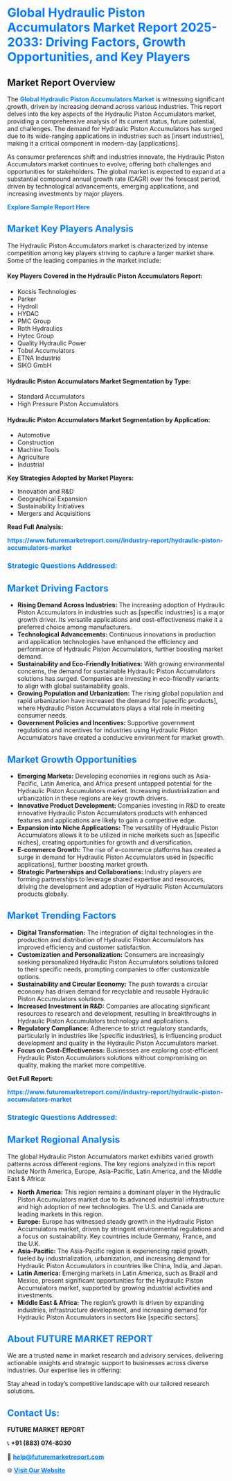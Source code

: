 <h1 style="color: #007BFF;">Global Hydraulic Piston Accumulators Market Report 2025-2033: Driving Factors, Growth Opportunities, and Key Players</h1>

<section id="overview">
<h2>Market Report Overview</h2>
<p>The <a href="https://www.futuremarketreport.com//industry-report/hydraulic-piston-accumulators-market" style="color: #007BFF; text-decoration: none;"><strong>Global Hydraulic Piston Accumulators Market</strong></a> is witnessing significant growth, driven by increasing demand across various industries. This report delves into the key aspects of the Hydraulic Piston Accumulators market, providing a comprehensive analysis of its current status, future potential, and challenges. The demand for Hydraulic Piston Accumulators has surged due to its wide-ranging applications in industries such as [insert industries], making it a critical component in modern-day [applications].</p>
<p>As consumer preferences shift and industries innovate, the Hydraulic Piston Accumulators market continues to evolve, offering both challenges and opportunities for stakeholders. The global market is expected to expand at a substantial compound annual growth rate (CAGR) over the forecast period, driven by technological advancements, emerging applications, and increasing investments by major players.</p>
</section>

<section id="overview">
<p><a href="https://www.futuremarketreport.com//request-sample/reportId=91685" style="color: #007BFF; text-decoration: none;"><strong>Explore Sample Report Here</strong></a></p>
</section>

<section id="key-players">
<h2 style="color: #007BFF;">Market Key Players Analysis</h2>
<p>The Hydraulic Piston Accumulators market is characterized by intense competition among key players striving to capture a larger market share. Some of the leading companies in the market include:</p>
<h4>Key Players Covered in the Hydraulic Piston Accumulators Report:</h4>
<ul><li>Kocsis Technologies</li><li>Parker</li><li>Hydroll</li><li>HYDAC</li><li>PMC Group</li><li>Roth Hydraulics</li><li>Hytec Group</li><li>Quality Hydraulic Power</li><li>Tobul Accumulators</li><li>ETNA Industrie</li><li>SIKO GmbH</li></ul>
<h4>Hydraulic Piston Accumulators Market Segmentation by Type:</h4>
<ul><li>Standard Accumulators</li><li>High Pressure Piston Accumulators</li></ul>

<h4>Hydraulic Piston Accumulators Market Segmentation by Application:</h4>
<ul><li>Automotive</li><li>Construction</li><li>Machine Tools</li><li>Agriculture</li><li>Industrial</li></ul>
<p><strong>Key Strategies Adopted by Market Players:</strong></p>
<ul>
<li>Innovation and R&D</li>
<li>Geographical Expansion</li>
<li>Sustainability Initiatives</li>
<li>Mergers and Acquisitions</li>
</ul>
</section>

<section>
<p><strong>Read Full Analysis: </strong></p><a href="https://www.futuremarketreport.com//industry-report/hydraulic-piston-accumulators-market" style="color: #007BFF; text-decoration: none;"><strong>https://www.futuremarketreport.com//industry-report/hydraulic-piston-accumulators-market</strong></a>
<h3 style="color: #007BFF;">Strategic Questions Addressed:</h3>
</section>

<section id="driving-factors">
<h2 style="color: #007BFF;">Market Driving Factors</h2>
<ul>
<li><strong>Rising Demand Across Industries:</strong> The increasing adoption of Hydraulic Piston Accumulators in industries such as [specific industries] is a major growth driver. Its versatile applications and cost-effectiveness make it a preferred choice among manufacturers.</li>
<li><strong>Technological Advancements:</strong> Continuous innovations in production and application technologies have enhanced the efficiency and performance of Hydraulic Piston Accumulators, further boosting market demand.</li>
<li><strong>Sustainability and Eco-Friendly Initiatives:</strong> With growing environmental concerns, the demand for sustainable Hydraulic Piston Accumulators solutions has surged. Companies are investing in eco-friendly variants to align with global sustainability goals.</li>
<li><strong>Growing Population and Urbanization:</strong> The rising global population and rapid urbanization have increased the demand for [specific products], where Hydraulic Piston Accumulators plays a vital role in meeting consumer needs.</li>
<li><strong>Government Policies and Incentives:</strong> Supportive government regulations and incentives for industries using Hydraulic Piston Accumulators have created a conducive environment for market growth.</li>
</ul>
</section>

<section id="growth-opportunities">
<h2 style="color: #007BFF;">Market Growth Opportunities</h2>
<ul>
<li><strong>Emerging Markets:</strong> Developing economies in regions such as Asia-Pacific, Latin America, and Africa present untapped potential for the Hydraulic Piston Accumulators market. Increasing industrialization and urbanization in these regions are key growth drivers.</li>
<li><strong>Innovative Product Development:</strong> Companies investing in R&D to create innovative Hydraulic Piston Accumulators products with enhanced features and applications are likely to gain a competitive edge.</li>
<li><strong>Expansion into Niche Applications:</strong> The versatility of Hydraulic Piston Accumulators allows it to be utilized in niche markets such as [specific niches], creating opportunities for growth and diversification.</li>
<li><strong>E-commerce Growth:</strong> The rise of e-commerce platforms has created a surge in demand for Hydraulic Piston Accumulators used in [specific applications], further boosting market growth.</li>
<li><strong>Strategic Partnerships and Collaborations:</strong> Industry players are forming partnerships to leverage shared expertise and resources, driving the development and adoption of Hydraulic Piston Accumulators products globally.</li>
</ul>
</section>

<section id="trending-factors">
<h2 style="color: #007BFF;">Market Trending Factors</h2>
<ul>
<li><strong>Digital Transformation:</strong> The integration of digital technologies in the production and distribution of Hydraulic Piston Accumulators has improved efficiency and customer satisfaction.</li>
<li><strong>Customization and Personalization:</strong> Consumers are increasingly seeking personalized Hydraulic Piston Accumulators solutions tailored to their specific needs, prompting companies to offer customizable options.</li>
<li><strong>Sustainability and Circular Economy:</strong> The push towards a circular economy has driven demand for recyclable and reusable Hydraulic Piston Accumulators solutions.</li>
<li><strong>Increased Investment in R&D:</strong> Companies are allocating significant resources to research and development, resulting in breakthroughs in Hydraulic Piston Accumulators technology and applications.</li>
<li><strong>Regulatory Compliance:</strong> Adherence to strict regulatory standards, particularly in industries like [specific industries], is influencing product development and quality in the Hydraulic Piston Accumulators market.</li>
<li><strong>Focus on Cost-Effectiveness:</strong> Businesses are exploring cost-efficient Hydraulic Piston Accumulators solutions without compromising on quality, making the market more competitive.</li>
</ul>
</section>

<section>
<p><strong>Get Full Report: </strong></p><a href="https://www.futuremarketreport.com//industry-report/hydraulic-piston-accumulators-market" style="color: #007BFF; text-decoration: none;"><strong>https://www.futuremarketreport.com//industry-report/hydraulic-piston-accumulators-market</strong></a>
<h3 style="color: #007BFF;">Strategic Questions Addressed:</h3>
</section>


<section id="regional-analysis">
<h2 style="color: #007BFF;">Market Regional Analysis</h2>
<p>The global Hydraulic Piston Accumulators market exhibits varied growth patterns across different regions. The key regions analyzed in this report include North America, Europe, Asia-Pacific, Latin America, and the Middle East & Africa:</p>
<ul>
<li><strong>North America:</strong> This region remains a dominant player in the Hydraulic Piston Accumulators market due to its advanced industrial infrastructure and high adoption of new technologies. The U.S. and Canada are leading markets in this region.</li>
<li><strong>Europe:</strong> Europe has witnessed steady growth in the Hydraulic Piston Accumulators market, driven by stringent environmental regulations and a focus on sustainability. Key countries include Germany, France, and the U.K.</li>
<li><strong>Asia-Pacific:</strong> The Asia-Pacific region is experiencing rapid growth, fueled by industrialization, urbanization, and increasing demand for Hydraulic Piston Accumulators in countries like China, India, and Japan.</li>
<li><strong>Latin America:</strong> Emerging markets in Latin America, such as Brazil and Mexico, present significant opportunities for the Hydraulic Piston Accumulators market, supported by growing industrial activities and investments.</li>
<li><strong>Middle East & Africa:</strong> The region’s growth is driven by expanding industries, infrastructure development, and increasing demand for Hydraulic Piston Accumulators in sectors like [specific sectors].</li>
</ul>
</section>

<footer>
<h2 style="color: #007BFF;">About FUTURE MARKET REPORT</h2>
<p>We are a trusted name in market research and advisory services, delivering actionable insights and strategic support to businesses across diverse industries. Our expertise lies in offering:</p>

<p>Stay ahead in today’s competitive landscape with our tailored research solutions.</p>

<h2 style="color: #007BFF;">Contact Us:</h2>
<p><strong>FUTURE MARKET REPORT</strong></p>
<p>📞 <strong>+91 (883) 074-8030</strong></p>
<p>📧 <strong><a href="mailto:help@futuremarketreport.com" style="color: #007BFF;">help@futuremarketreport.com</a></strong></p>
<p>🌐 <strong><a href="https://www.futuremarketreport.com/" style="color: #007BFF;">Visit Our Website</a></strong></p>
</footer>